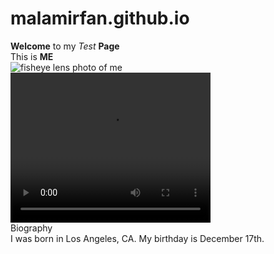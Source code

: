 <!DOCTYPE html>
# malamirfan.github.io
<div>
  <p>
    <hd1> <strong>Welcome</strong> to my <em>Test</em> <strong>Page</strong>
      <br>
      <hd2> This is <strong>ME</strong>
        <br>
        <img src="[Photo on 9-9-22 at 8 58 AM](https://user-images.githubusercontent.com/113472932/190016226-1106d895-da9d-40db-a08b-91c05a33a598.jpg)" alt="fisheye lens photo of me" />
        <br>
        <video src="Video on 8-23-22 at 2.48 PM.mov" width="320" height="240" controls>
          Video not supported
        </video>
        <br>
        <hd2> Biography </hd2>
        <br>
        <span>I was born in Los Angeles, CA. My birthday is December 17th.</span>
      </p>
    </div>
    
